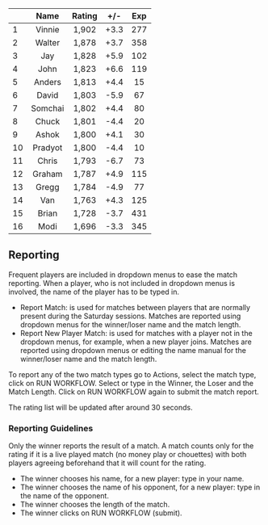 | |Name|Rating|+/-|Exp|
|-|:--:|:----:|:-:|:-:|
|1|Vinnie|1,902|+3.3|277|
|2|Walter|1,878|+3.7|358|
|3|Jay|1,828|+5.9|102|
|4|John|1,823|+6.6|119|
|5|Anders|1,813|+4.4|15|
|6|David|1,803|-5.9|67|
|7|Somchai|1,802|+4.4|80|
|8|Chuck|1,801|-4.4|20|
|9|Ashok|1,800|+4.1|30|
|10|Pradyot|1,800|-4.4|10|
|11|Chris|1,793|-6.7|73|
|12|Graham|1,787|+4.9|115|
|13|Gregg|1,784|-4.9|77|
|14|Van|1,763|+4.3|125|
|15|Brian|1,728|-3.7|431|
|16|Modi|1,696|-3.3|345|

 

## Reporting

Frequent players are included in dropdown menus to ease the match reporting.
When a player, who is not included in dropdown menus is involved, the name of the player has to be typed in.

- Report Match:  is used for matches between players that are normally present during the Saturday sessions.
Matches are reported using dropdown menus for the winner/loser name and the match length.
- Report New Player Match:  is used for matches with a player not in the dropdown menus, for example, when a new player joins.
Matches are reported using dropdown menus or editing the name manual for the winner/loser name and the match length.

To report any of the two match types go to Actions, select the match type, click on RUN WORKFLOW.
Select or type in the Winner, the Loser and the Match Length.
Click on RUN WORKFLOW again to submit the match report.

The rating list will be updated after around 30 seconds.

### Reporting Guidelines

Only the winner reports the result of a match.
A match counts only for the rating if it is a live played match (no money play or chouettes)
with both players agreeing beforehand that it will count for the rating.

- The winner chooses his name, for a new player: type in your name.
- The winner chooses the name of his opponent, for a new player: type in the name of the opponent.
- The winner chooses the length of the match.
- The winner clicks on RUN WORKFLOW (submit).
